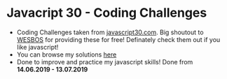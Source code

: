 # Javacript 30 - Coding Challenges
- Coding Challenges taken from [javascript30.com](https://javascript30.com/). Big shoutout to [WESBOS](https://wesbos.com/) for providing these for free! Definately check them out if you like javascript!
- You can browse my solutions [here](https://dcts.github.io/javascript30-codingChallenges/)
- Done to improve and practice my javascript skills! Done from **14.06.2019 - 13.07.2019**

